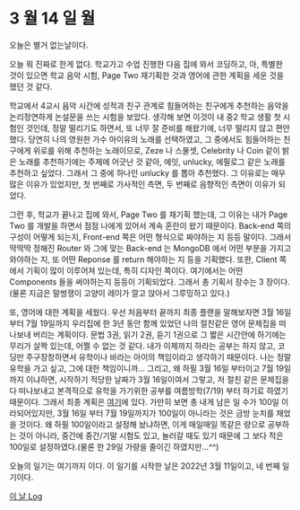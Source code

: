 # 3 월 14 일 월

오늘은 별거 없는날이다.

오늘 뭐 진짜로 한게 없다. 학교가고 수업 진행한 다음 집에 와서 코딩하고, 아, 특별한 것이 있으면 학교 음악 시험, Page Two 재기획한 것과 영어에 관한 계획을 세운 것을 했던 것 같다.

학교에서 4교시 음악 시간에 성적과 친구 관계로 힘들어하는 친구에게 추천하는 음악을 논리정연하게 논설문을 쓰는 시험을 보았다. 생각해 보면 이것이 내 중2 학교 생활 첫 시험인 것인데, 정말 떨리기도 하면서, 또 너무 잘 준비를 해왔기에, 너무 떨리지 않고 편안했다. 당연히 나의 영원한 가수 아이유의 노래를 선택하였고, 그 중에서도 힘들어하는 친구에게 위로를 위해 추천하는 노래이므로, Zeze 나 스물셋, Celebrity 나 Coin 같이 밝은 노래를 추천하기에는 주제에 어긋난 것 같아, 에잇, unlucky, 에필로그 같은 노래를 추천하고 싶었다. 그래서 그 중에 하나인 unlucky 를 뽑아 추천했다. 그 이유로는 매우 많은 이유가 있었지만, 첫 번째로 가사적인 측면, 두 번째로 음향적인 측면이 이유가 되었다.

그런 후, 학교가 끝나고 집에 와서, Page Two 를 재기획 했는데, 그 이유는 내가 Page Two 를 개발을 하면서 점점 나에게 있어서 계속 혼란이 왔기 때문이다. Back-end 쪽의 구성이 어떻게 되는지, Front-end 쪽은 어떤 형식으로 짜야하는 지 등등 말이다. 그래서 딱딱딱 정해진 Router 와 그에 맞는 Back-end 는 MongoDB 에서 어떤 부분을 가지고 와야하는 지, 또 어떤 Reponse 를 return 해야하는 지 등을 기획했다. 또한, Client 쪽에서 기획이 많이 이루어져 있는데, 특히 디자인 쪽이다. 여기에서는 어떤 Components 들을 써야하는지 등등이 기획되었다. 그래서 총 기획서 장수는 3 장이다.(물론 지금은 말썽쟁이 고양이 레이가 깔고 앉아서 그루밍하고 있다.)

또, 영어에 대한 계획을 세웠다. 우선 처음부터 끝까지 최종 플랜을 말해보자면 3월 16일 부터 7월 19일까지 우리집에 한 3년 동안 함께 있었던 나의 절친같은 영어 문제집을 떠나보내 버리는 계획이다. 문법 3권, 읽기 2권, 듣기 1권으로 그 짧은 시간안에 하기에는 무리가 살짝 있는데, 어쩔 수 없는 것 같다. 내가 이제까지 하라는 공부는 하지 않고, 코딩만 주구장창하면서 유학이나 바라는 아이의 책임이라고 생각하기 때문이다. 나는 정말 유학을 가고 싶고, 그에 대한 책임이니까... 그리고, 왜 하필 3월 16일 부터이고 7월 19일까지 이냐하면, 시작하기 적당한 날짜가 3월 16일이여서 그렇고, 저 절친 같은 문제집을 다 떠나보내고 본격적으로 유학을 가기위한 공부를 여름방학(7/19) 부터 하기로 하였기 때문이다. 그래서 최종 계획은 [여기](../../../roadmap/roadmap.md)에 있다. 가만히 보면 총 내게 남은 일 수가 100일 이라되어있지만, 3월 16일 부터 7월 19일까지가 100일이 아니라는 것은 금방 눈치를 채었을 것이다. 왜 하필 100일이라고 설정해 놨냐하면, 이게 매일매일 똑같은 량으로 공부하는 것이 아니라, 중간에 중간/기말 시험도 있고, 놀러갈 때도 있기 때문에 그 보다 적은 100일로 설정하였다.(물론 한 29일 가량을 줄이긴 하였지만...^^)

오늘의 일기는 여기까지 이다. 이 일기를 시작한 날은 2022년 3월 11일이고, 네 번째 일기이다.

[이 날 Log](../../../logs/2022/3/14.md)
